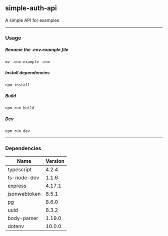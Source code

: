 ## simple-auth-api

A simple API for examples

---

### Usage

##### Rename the .env.example file
`mv .env.example .env`

##### Install dependencies
`npm install`

##### Build
`npm run build`

##### Dev
`npm run dev`

---

### Dependencies

| Name         | Version |
|--------------|---------|
| typescript   | 4.2.4  |
| ts-node-dev  | 1.1.6  |
| express      | 4.17.1 |
| jsonwebtoken | 8.5.1  |
| pg           | 8.6.0  |
| uuid         | 8.3.2  |
| body-parser  | 1.19.0 |
| dotenv       | 10.0.0 |
